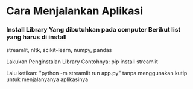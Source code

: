 <h1>Cara Menjalankan Aplikasi</h1>
<h3>Install Library Yang dibutuhkan pada computer Berikut list yang harus di install</h3>
<p>streamlit, nltk, scikit-learn, numpy, pandas</p>
<p>Lakukan Penginstalan Library Contohnya: pip install streamlit</p>
<p>Lalu ketikan: "python -m streamlit run app.py" tanpa menggunakan kutip untuk menjalanyanya aplikasinya</p>